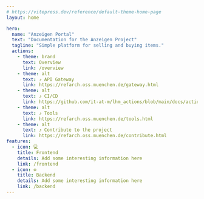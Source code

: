 ```yaml
---
# https://vitepress.dev/reference/default-theme-home-page
layout: home

hero:
  name: "Anzeigen Portal"
  text: "Documentation for the Anzeigen Project"
  tagline: "Simple platform for selling and buying items."
  actions:
    - theme: brand
      text: Overview
      link: /overview
    - theme: alt
      text: ⤴ API Gateway
      link: https://refarch.oss.muenchen.de/gateway.html
    - theme: alt
      text: ⤴ CI/CD
      link: https://github.com/it-at-m/lhm_actions/blob/main/docs/actions.md
    - theme: alt
      text: ⤴ Tools
      link: https://refarch.oss.muenchen.de/tools.html
    - theme: alt
      text: ⤴ Contribute to the project
      link: https://refarch.oss.muenchen.de/contribute.html
features:
  - icon: 💻
    title: Frontend
    details: Add some interesting information here
    link: /frontend
  - icon: ⚙
    title: Backend
    details: Add some interesting information here
    link: /backend
---
```

